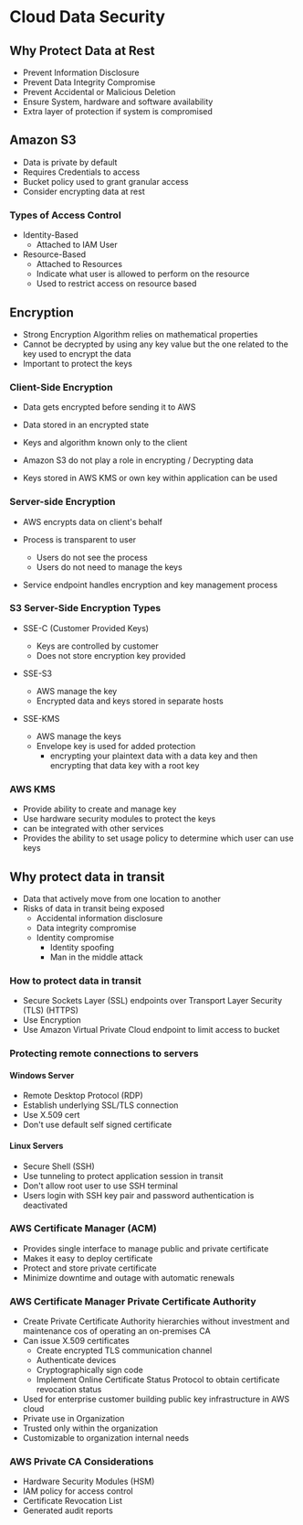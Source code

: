 # Cloud Data Security

## Why Protect Data at Rest

- Prevent Information Disclosure
- Prevent Data Integrity Compromise
- Prevent Accidental or Malicious Deletion
- Ensure System, hardware and software availability
- Extra layer of protection if system is compromised

## Amazon S3

- Data is private by default
- Requires Credentials to access
- Bucket policy used to grant granular access
- Consider encrypting data at rest

### Types of Access Control

- Identity-Based
    - Attached to IAM User
- Resource-Based
    - Attached to Resources
    - Indicate what user is allowed to perform on the resource
    - Used to restrict access on resource based

## Encryption

- Strong Encryption Algorithm relies on mathematical properties
- Cannot be decrypted by using any key value but the one related to the key used to encrypt the data
- Important to protect the keys

### Client-Side Encryption

- Data gets encrypted before sending it to AWS
- Data stored in an encrypted state
- Keys and algorithm known only to the client

- Amazon S3 do not play a role in encrypting / Decrypting data

- Keys stored in AWS KMS or own key within application can be used

### Server-side Encryption

- AWS encrypts data on client's behalf
- Process is transparent to user
    - Users do not see the process
    - Users do not need to manage the keys

- Service endpoint handles encryption and key management process

### S3 Server-Side Encryption Types

- SSE-C (Customer Provided Keys)
    - Keys are controlled by customer
    - Does not store encryption key provided

- SSE-S3
    - AWS manage the key
    - Encrypted data and keys stored in separate hosts

- SSE-KMS
    - AWS manage the keys
    - Envelope key is used for added protection
        - encrypting your plaintext data with a data key and then encrypting that data key with a root key

### AWS KMS

- Provide ability to create and manage key
- Use hardware security modules to protect the keys
- can be integrated with other services
- Provides the ability to set usage policy to determine which user can use keys

## Why protect data in transit

- Data that actively move from one location to another
- Risks of data in transit being exposed
    - Accidental information disclosure
    - Data integrity compromise
    - Identity compromise
        - Identity spoofing
        - Man in the middle attack

### How to protect data in transit

- Secure Sockets Layer (SSL) endpoints over Transport Layer Security (TLS) (HTTPS)
- Use Encryption
- Use Amazon Virtual Private Cloud endpoint to limit access to bucket

### Protecting remote connections to servers

#### Windows Server

- Remote Desktop Protocol (RDP)
- Establish underlying SSL/TLS connection
- Use X.509 cert
- Don't use default self signed certificate

#### Linux Servers

- Secure Shell (SSH)
- Use tunneling to protect application session in transit
- Don't allow root user to use SSH terminal
- Users login with SSH key pair and password authentication is deactivated

### AWS Certificate Manager (ACM)

- Provides single interface to manage public and private certificate
- Makes it easy to deploy certificate
- Protect and store private certificate
- Minimize downtime and outage with automatic renewals 

### AWS Certificate Manager Private Certificate Authority

- Create Private Certificate Authority hierarchies without investment and maintenance cos of operating an on-premises CA
- Can issue X.509 certificates
    - Create encrypted TLS communication channel
    - Authenticate devices
    - Cryptographically sign code
    - Implement Online Certificate Status Protocol to obtain certificate revocation status
- Used for enterprise customer building public key infrastructure in AWS cloud
- Private use in Organization
- Trusted only within the organization
- Customizable to organization internal needs

### AWS Private CA Considerations

- Hardware Security Modules (HSM)
- IAM policy for access control
- Certificate Revocation List
- Generated audit reports
